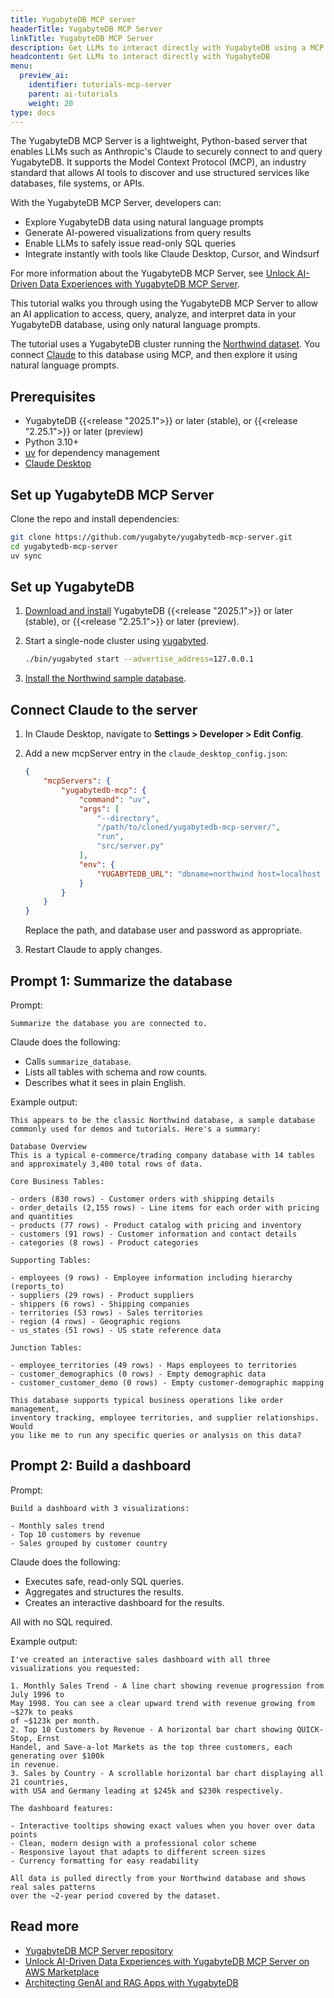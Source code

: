 ```yaml
---
title: YugabyteDB MCP server
headerTitle: YugabyteDB MCP Server
linkTitle: YugabyteDB MCP Server
description: Get LLMs to interact directly with YugabyteDB using a MCP server
headcontent: Get LLMs to interact directly with YugabyteDB
menu:
  preview_ai:
    identifier: tutorials-mcp-server
    parent: ai-tutorials
    weight: 20
type: docs
---
```


The YugabyteDB MCP Server is a lightweight, Python-based server that enables LLMs such as Anthropic's Claude to securely connect to and query YugabyteDB. It supports the Model Context Protocol (MCP), an industry standard that allows AI tools to discover and use structured services like databases, file systems, or APIs.

With the YugabyteDB MCP Server, developers can:

- Explore YugabyteDB data using natural language prompts
- Generate AI-powered visualizations from query results
- Enable LLMs to safely issue read-only SQL queries
- Integrate instantly with tools like Claude Desktop, Cursor, and Windsurf

For more information about the YugabyteDB MCP Server, see [Unlock AI-Driven Data Experiences with YugabyteDB MCP Server](https://www.yugabyte.com/blog/yugabytedb-mcp-server-on-aws-marketplace/).

This tutorial walks you through using the YugabyteDB MCP Server to allow an AI application to access, query, analyze, and interpret data in your YugabyteDB database, using only natural language prompts.

The tutorial uses a YugabyteDB cluster running the [Northwind dataset](../../../../sample-data/northwind/). You connect [Claude](https://claude.com/product/overview) to this database using MCP, and then explore it using natural language prompts.

## Prerequisites

- YugabyteDB {{<release "2025.1">}} or later (stable), or {{<release "2.25.1">}} or later (preview)
- Python 3.10+
- [uv](https://docs.astral.sh/uv/) for dependency management
- [Claude Desktop](https://claude.ai/download)

## Set up YugabyteDB MCP Server

Clone the repo and install dependencies:

```sh
git clone https://github.com/yugabyte/yugabytedb-mcp-server.git
cd yugabytedb-mcp-server
uv sync
```

## Set up YugabyteDB

1. [Download and install](https://download.yugabyte.com) YugabyteDB {{<release "2025.1">}} or later (stable), or {{<release "2.25.1">}} or later (preview).

1. Start a single-node cluster using [yugabyted](../../../../reference/configuration/yugabyted/).

    ```sh
    ./bin/yugabyted start --advertise_address=127.0.0.1
    ```

1. [Install the Northwind sample database](../../../../sample-data/northwind/#install-the-northwind-sample-database).

## Connect Claude to the server

1. In Claude Desktop, navigate to **Settings > Developer > Edit Config**.

1. Add a new mcpServer entry in the `claude_desktop_config.json`:

    ```json
    {
        "mcpServers": {
            "yugabytedb-mcp": {
                "command": "uv",
                "args": [
                    "--directory",
                    "/path/to/cloned/yugabytedb-mcp-server/",
                    "run",
                    "src/server.py"
                ],
                "env": {
                    "YUGABYTEDB_URL": "dbname=northwind host=localhost port=5433 user=yugabyte password=yugabyte"
                }
            }
        }
    }
    ```

    Replace the path, and database user and password as appropriate.

1. Restart Claude to apply changes.

## Prompt 1: Summarize the database

Prompt:

```text
Summarize the database you are connected to.
```

Claude does the following:

- Calls `summarize_database`.
- Lists all tables with schema and row counts.
- Describes what it sees in plain English.

Example output:

```output
This appears to be the classic Northwind database, a sample database 
commonly used for demos and tutorials. Here's a summary:

Database Overview
This is a typical e-commerce/trading company database with 14 tables 
and approximately 3,400 total rows of data.

Core Business Tables:

- orders (830 rows) - Customer orders with shipping details
- order_details (2,155 rows) - Line items for each order with pricing and quantities
- products (77 rows) - Product catalog with pricing and inventory
- customers (91 rows) - Customer information and contact details
- categories (8 rows) - Product categories

Supporting Tables:

- employees (9 rows) - Employee information including hierarchy (reports_to)
- suppliers (29 rows) - Product suppliers
- shippers (6 rows) - Shipping companies
- territories (53 rows) - Sales territories
- region (4 rows) - Geographic regions
- us_states (51 rows) - US state reference data

Junction Tables:

- employee_territories (49 rows) - Maps employees to territories
- customer_demographics (0 rows) - Empty demographic data
- customer_customer_demo (0 rows) - Empty customer-demographic mapping

This database supports typical business operations like order management, 
inventory tracking, employee territories, and supplier relationships. Would 
you like me to run any specific queries or analysis on this data?
```

## Prompt 2: Build a dashboard

Prompt:

```text
Build a dashboard with 3 visualizations:

- Monthly sales trend
- Top 10 customers by revenue
- Sales grouped by customer country
```

Claude does the following:

- Executes safe, read-only SQL queries.
- Aggregates and structures the results.
- Creates an interactive dashboard for the results.

All with no SQL required.

Example output:

```output
I've created an interactive sales dashboard with all three visualizations you requested:

1. Monthly Sales Trend - A line chart showing revenue progression from July 1996 to 
May 1998. You can see a clear upward trend with revenue growing from ~$27k to peaks 
of ~$123k per month.
2. Top 10 Customers by Revenue - A horizontal bar chart showing QUICK-Stop, Ernst 
Handel, and Save-a-lot Markets as the top three customers, each generating over $100k 
in revenue.
3. Sales by Country - A scrollable horizontal bar chart displaying all 21 countries, 
with USA and Germany leading at $245k and $230k respectively.

The dashboard features:

- Interactive tooltips showing exact values when you hover over data points
- Clean, modern design with a professional color scheme
- Responsive layout that adapts to different screen sizes
- Currency formatting for easy readability

All data is pulled directly from your Northwind database and shows real sales patterns 
over the ~2-year period covered by the dataset.
```

## Read more

- [YugabyteDB MCP Server repository](https://github.com/yugabyte/yugabytedb-mcp-server)
- [Unlock AI-Driven Data Experiences with YugabyteDB MCP Server on AWS Marketplace](https://www.yugabyte.com/blog/yugabytedb-mcp-server-on-aws-marketplace/)
- [Architecting GenAI and RAG Apps with YugabyteDB](https://www.yugabyte.com/ai/)
